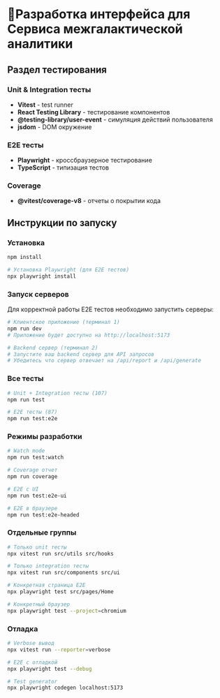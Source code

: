 # 🚀Разработка интерфейса для Сервиса межгалактической аналитики


## Раздел тестирования

### Unit & Integration тесты
- **Vitest** - test runner
- **React Testing Library** - тестирование компонентов
- **@testing-library/user-event** - симуляция действий пользователя
- **jsdom** - DOM окружение

### E2E тесты
- **Playwright** - кроссбраузерное тестирование
- **TypeScript** - типизация тестов

### Coverage
- **@vitest/coverage-v8** - отчеты о покрытии кода

## Инструкции по запуску

### Установка
```bash
npm install

# Установка Playwright (для E2E тестов)
npx playwright install
```

### Запуск серверов
Для корректной работы E2E тестов необходимо запустить серверы:

```bash
# Клиентское приложение (терминал 1)
npm run dev
# Приложение будет доступно на http://localhost:5173

# Backend сервер (терминал 2)
# Запустите ваш backend сервер для API запросов
# Убедитесь что сервер отвечает на /api/report и /api/generate
```

### Все тесты
```bash
# Unit + Integration тесты (107)
npm run test

# E2E тесты (87)
npm run test:e2e
```

### Режимы разработки
```bash
# Watch mode
npm run test:watch

# Coverage отчет
npm run coverage

# E2E с UI
npm run test:e2e-ui

# E2E в браузере
npm run test:e2e-headed
```

### Отдельные группы
```bash
# Только unit тесты
npx vitest run src/utils src/hooks

# Только integration тесты
npx vitest run src/components src/ui

# Конкретная страница E2E
npx playwright test src/pages/Home

# Конкретный браузер
npx playwright test --project=chromium
```

### Отладка
```bash
# Verbose вывод
npx vitest run --reporter=verbose

# E2E с отладкой
npx playwright test --debug

# Test generator
npx playwright codegen localhost:5173
```